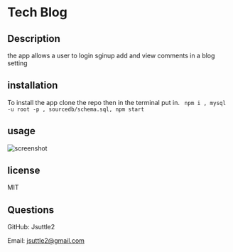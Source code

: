 # Tech Blog

## Description

the app allows a user to login sginup add and view comments in a blog setting

## installation

To install the app clone the repo then in the terminal put in.
` npm i , mysql -u root -p , sourcedb/schema.sql, npm start`

## usage
![screenshot](./screenshot.png)

## license

MIT

## Questions

GitHub: Jsuttle2

Email: jsuttle2@gmail.com
